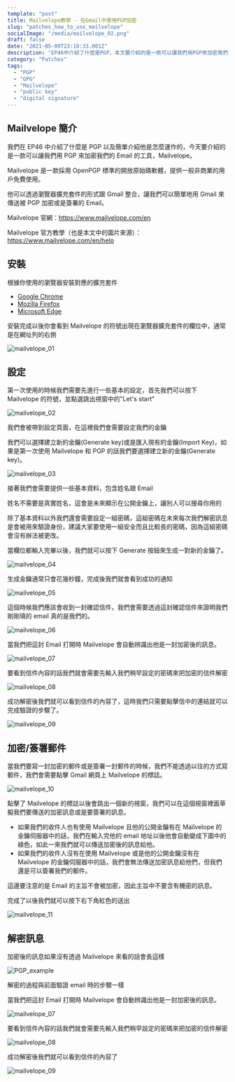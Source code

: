 ```yaml
---
template: "post"
title: Mailvelope教學 - 在Gmail中使用PGP加密
slug: "patches_how_to_use_mailvelope"
socialImage: "/media/mailvelope_02.png"
draft: false
date: "2021-05-09T23:18:33.001Z"
description: "EP46中介紹了什麼是PGP，本文要介紹的是一款可以讓我們用PGP來加密我們的Gmail的工具Mailvelope"
category: "Patches"
tags:
  - "PGP"
  - "GPG"
  - "Mailvelope"
  - "public key"
  - "digital signature"
---
```


## Mailvelope 簡介

我們在 EP46 中介紹了什麼是 PGP 以及簡單介紹他是怎麼運作的，今天要介紹的是一款可以讓我們用 PGP 來加密我們的 Email 的工具，Mailvelope。

Mailvelope 是一款採用 OpenPGP 標準的開放原始碼軟體，提供一般非商業的用戶免費使用。

他可以透過瀏覽器擴充套件的形式跟 Gmail 整合，讓我們可以簡單地用 Gmail 來傳送被 PGP 加密或是簽署的 Email。

Mailvelope 官網：<https://www.mailvelope.com/en>

Mailvelope 官方教學（也是本文中的圖片來源）：<https://www.mailvelope.com/en/help>

## 安裝

根據你使用的瀏覽器安裝對應的擴充套件

- [Google Chrome](https://chrome.google.com/webstore/detail/mailvelope/kajibbejlbohfaggdiogboambcijhkke)
- [Mozilla Firefox](https://addons.mozilla.org/en/firefox/addon/mailvelope/)
- [Microsoft Edge](https://microsoftedge.microsoft.com/addons/detail/mailvelope/dgcbddhdhjppfdfjpciagmmibadmoapc)

安裝完成以後你會看到 Mailvelope 的符號出現在瀏覽器擴充套件的欄位中，通常是在網址列的右側

![mailvelope_01](/media/mailvelope_01.png)

## 設定

第一次使用的時候我們需要先進行一些基本的設定，首先我們可以按下 Mailvelope 的符號，並點選跳出視窗中的"Let's start"

![mailvelope_02](/media/mailvelope_02.png)

我們會被帶到設定頁面，在這裡我們會需要設定我們的金鑰

我們可以選擇建立新的金鑰(Generate key)或是匯入現有的金鑰(Import Key)，如果是第一次使用 Mailvelope 和 PGP 的話我們要選擇建立新的金鑰(Generate key)。

![mailvelope_03](/media/mailvelope_03.png)

接著我們會需要提供一些基本資料，包含姓名跟 Email

姓名不需要是真實姓名，這會是未來顯示在公開金鑰上，讓別人可以搜尋你用的

除了基本資料以外我們還會需要設定一組密碼，這組密碼在未來每次我們解密訊息是會被用來驗證身份，建議大家要使用一組安全而且比較長的密碼，因為這組密碼會沒有辦法被更改。

當欄位都輸入完畢以後，我們就可以按下 Generate 按鈕來生成一對新的金鑰了。

![mailvelope_04](/media/mailvelope_04.png)

生成金鑰通常只會花幾秒鐘，完成後我們就會看到成功的通知

![mailvelope_05](/media/mailvelope_05.png)

這個時候我們應該會收到一封確認信件，我們會需要透過這封確認信件來證明我們剛剛填的 email 真的是我們的。

![mailvelope_06](/media/mailvelope_06.png)

當我們把這封 Email 打開時 Mailvelope 會自動辨識出他是一封加密後的訊息。

![mailvelope_07](/media/mailvelope_07.png)

要看到信件內容的話我們就會需要先輸入我們稍早設定的密碼來把加密的信件解密

![mailvelope_08](/media/mailvelope_08.png)

成功解密後我們就可以看到信件的內容了，這時我們只需要點擊信中的連結就可以完成驗證的步驟了。

![mailvelope_09](/media/mailvelope_09.png)

## 加密/簽署郵件

當我們要寫一封加密的郵件或是簽署一封郵件的時候，我們不能透過以往的方式寫郵件，我們會需要點擊 Gmail 網頁上 Mailvelope 的標誌。

![mailvelope_10](/media/mailvelope_10.png)

點擊了 Mailvelope 的標誌以後會跳出一個新的視窗，我們可以在這個視窗裡面草擬我們要傳送的加密訊息或是要簽署的訊息。

- 如果我們的收件人也有使用 Mailvelope 且他的公開金鑰有在 Mailvelope 的金鑰伺服器中的話，我們在輸入完他的 email 地址以後他會自動變成下圖中的綠色，如此一來我們就可以傳送加密後的訊息給他。
- 如果我們的收件人沒有在使用 Mailvelope 或是他的公開金鑰沒有在 Mailvelope 的金鑰伺服器中的話，我們會無法傳送加密訊息給他們，但我們還是可以簽署我們的郵件。

這邊要注意的是 Email 的主旨不會被加密，因此主旨中不要含有機密的訊息。

完成了以後我們就可以按下右下角紅色的送出

![mailvelope_11](/media/mailvelope_11.jpg)

## 解密訊息

加密後的訊息如果沒有透過 Mailvelope 來看的話會長這樣

![PGP_example](/media/PGP_example.png)

解密的過程與前面驗證 email 時的步驟一樣

當我們把這封 Email 打開時 Mailvelope 會自動辨識出他是一封加密後的訊息。

![mailvelope_07](/media/mailvelope_07.png)

要看到信件內容的話我們就會需要先輸入我們稍早設定的密碼來把加密的信件解密

![mailvelope_08](/media/mailvelope_08.png)

成功解密後我們就可以看到信件的內容了

![mailvelope_09](/media/mailvelope_09.png)

